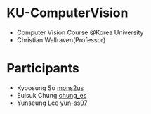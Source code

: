 # KU-ComputerVision
- Computer Vision Course @Korea University 
- Christian Wallraven(Professor)

# Participants
- Kyoosung So [mons2us](https://github.com/mons2us)
- Euisuk Chung [chung_es](https://github.com/euisuk-chung)
- Yunseung Lee [yun-ss97](https://github.com/yun-ss97)

